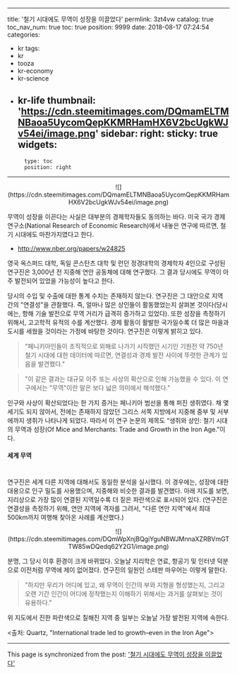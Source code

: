 
---
title: '철기 시대에도 무역이 성장을 이끌었다'
permlink: 3zt4vw
catalog: true
toc_nav_num: true
toc: true
position: 9999
date: 2018-08-17 07:24:54
categories:
- kr
tags:
- kr
- tooza
- kr-economy
- kr-science
- kr-life
thumbnail: 'https://cdn.steemitimages.com/DQmamELTMNBaoa5UycomQepKKMRHamHX6V2bcUgkWJv54ei/image.png'
sidebar:
    right:
        sticky: true
widgets:
    -
        type: toc
        position: right
---


<center>
![](https://cdn.steemitimages.com/DQmamELTMNBaoa5UycomQepKKMRHamHX6V2bcUgkWJv54ei/image.png)
</center>

무역이 성장을 이끈다는 사실은 대부분의  경제학자들도 동의하는 바다. 미국 국가 경제 연구소(National Research of Economic Research)에서 내놓은 연구에 따르면, 철기 시대에도 마찬가지였다고 한다.  
- http://www.nber.org/papers/w24825 

영국 옥스퍼드 대학, 독일 콘스탄츠 대학 및 런던 정경대학의 경제학자 4인으로 구성된 연구진은 3,000년 전 지중해 연안 공동체에 대해 연구했다. 그 결과 당시에도 무역이 아주 발전되어 있었을 가능성이 높다고 한다.  

당시의 수입 및 수출에 대한 통계 수치는 존재하지 않는다. 연구진은 그 대안으로 지역 간의 "연결성"을 관찰했다. 즉, 얼마나 많은 상인들이 활동했었는지 살펴본 것이다(당시에는, 항해 기술 발전으로 무역 거리가 급격히 증가하고 있었다). 또한 성장을 측정하기 위해서, 고고학적 유적의 수를 계산했다. 경제 활동이 활발한 국가일수록 더 많은 마을과 도시를 세웠을 것이라는 가정에 바탕한 것이다. 연구진은 이렇게 밝히고 있다. 

>"페니키아인들이 조직적으로 외해로 나가기 시작했던 시기인 기원전 약 750년 철기 시대에 대한 데이터에 따르면, 연결성과 경제 발전 사이에 뚜렷한 관계가 있음을 발견했다."  

> "이 같은 결과는 대규모 이주 또는 사상의 확산으로 인해 가능했을 수 있다. 이 연구에서는 "무역"이란 말은 보다 넓은 의미에서 해석했다."  

인구와 사상이 확산되었다는 한 가지 증거는 페니키아 범선을 통해 퍼진 생쥐였다.  채 몇 세기도 되지 않아서, 전에는 존재하지 않았던 그리스 서쪽 지방에서 지중해 중부 및 서부에까지 생쥐가 나타나게 되었다. 따라서 이 연구 논문의 제목도 “생쥐와 상인: 철기 시대의 무역과 성장(Of Mice and Merchants: Trade and Growth in the Iron Age.”이다. 

#### 세계 무역 
# 
연구진은 세계 다른 지역에 대해서도 동일한 분석을 실시했다. 이 경우에는, 성장에 대한 대용으로 인구 밀도를 사용했으며, 지중해와 비슷한 결과를 발견했다. 아래 지도를 보면, 지리상으로 가장 많이 연결된 지역일수록 더 짙은 파란색으로 표시되어 있다.  (연구진은 연결성을 측정하기 위해, 연안 지역에 격자를 그려서, "다른 연안 지역"에서 최대 500km까지 여행해 찾아온 사례를 계산했다.) 

<center>
![](https://cdn.steemitimages.com/DQmWpXnjBQgiYguNBWJMnnaXZRBVmGTTW85wDQedq62Y2G1/image.png)
</center>

분명, 그 당시 이후 환경이 크게 바뀌었다. 오늘날 지리학은 연료, 항공기 및 인터넷 덕분으로 이전처럼 무역에 제이 없어졌다. 연구진의 일원인 스테판 마우어는 이렇게 말한다. 

> "하지만 우리가 어디에 있고, 왜 무역이 인간의 부와 지형을 형성했는지, 그리고 오랜 기간 인간이 어디에 정착했는지 이해하기 위해서는 과거를 살펴보는 것이 유용하다." 

위 지도에서 진한 파란색으로 칠해진 지역 중 일부는 오늘날 가장 발전된 지역에 속한다.

<출처: Quartz, "International trade led to growth–even in the Iron Age">

- - -

This page is synchronized from the post: ['철기 시대에도 무역이 성장을 이끌었다'](https://steemit.com/@pius.pius/3zt4vw)
